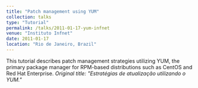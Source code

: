 ```yaml
---
title: "Patch management using YUM"
collection: talks
type: "Tutorial"
permalink: /talks/2011-01-17-yum-infnet
venue: "Instituto Infnet"
date: 2011-01-17
location: "Rio de Janeiro, Brazil"
---
```

This tutorial describes patch management strategies utilizing YUM, the primary package manager for RPM-based distributions such as CentOS and Red Hat Enterprise.  <i>Original title: "Estratégias de atualização utilizando o YUM."</i>
